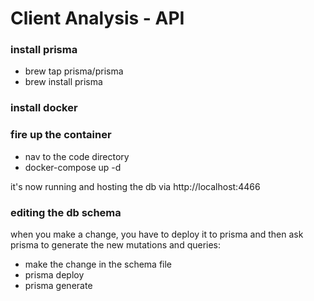 # Client Analysis - API

### install prisma
- brew tap prisma/prisma
- brew install prisma

### install docker

### fire up the container
- nav to the code directory
- docker-compose up -d

it's now running and hosting the db via http://localhost:4466


### editing the db schema
when you make a change, you have to deploy it to prisma and then ask prisma to generate the new mutations and queries:
- make the change in the schema file
- prisma deploy
- prisma generate

